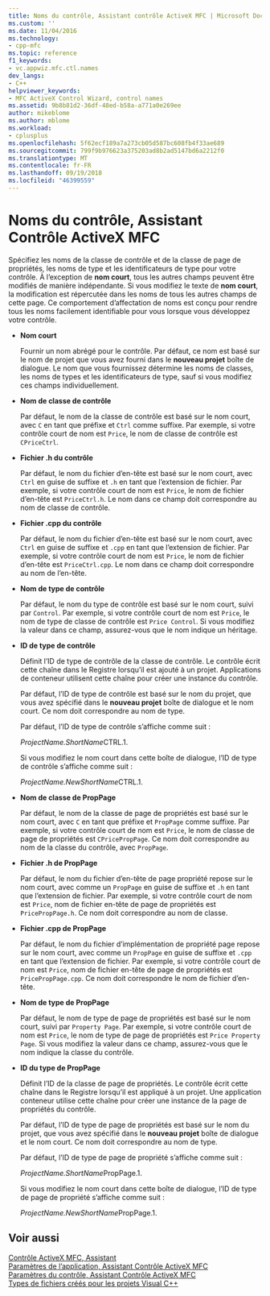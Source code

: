 ```yaml
---
title: Noms du contrôle, Assistant contrôle ActiveX MFC | Microsoft Docs
ms.custom: ''
ms.date: 11/04/2016
ms.technology:
- cpp-mfc
ms.topic: reference
f1_keywords:
- vc.appwiz.mfc.ctl.names
dev_langs:
- C++
helpviewer_keywords:
- MFC ActiveX Control Wizard, control names
ms.assetid: 9b8b81d2-36df-48ed-b58a-a771a0e269ee
author: mikeblome
ms.author: mblome
ms.workload:
- cplusplus
ms.openlocfilehash: 5f62ecf189a7a273cb05d587bc608fb4f33ae689
ms.sourcegitcommit: 799f9b976623a375203ad8b2ad5147bd6a2212f0
ms.translationtype: MT
ms.contentlocale: fr-FR
ms.lasthandoff: 09/19/2018
ms.locfileid: "46399559"
---
```

# <a name="control-names-mfc-activex-control-wizard"></a>Noms du contrôle, Assistant Contrôle ActiveX MFC

Spécifiez les noms de la classe de contrôle et de la classe de page de propriétés, les noms de type et les identificateurs de type pour votre contrôle. À l’exception de **nom court**, tous les autres champs peuvent être modifiés de manière indépendante. Si vous modifiez le texte de **nom court**, la modification est répercutée dans les noms de tous les autres champs de cette page. Ce comportement d’affectation de noms est conçu pour rendre tous les noms facilement identifiable pour vous lorsque vous développez votre contrôle.

- **Nom court**

   Fournir un nom abrégé pour le contrôle. Par défaut, ce nom est basé sur le nom de projet que vous avez fourni dans le **nouveau projet** boîte de dialogue. Le nom que vous fournissez détermine les noms de classes, les noms de types et les identificateurs de type, sauf si vous modifiez ces champs individuellement.

- **Nom de classe de contrôle**

   Par défaut, le nom de la classe de contrôle est basé sur le nom court, avec `C` en tant que préfixe et `Ctrl` comme suffixe. Par exemple, si votre contrôle court de nom est `Price`, le nom de classe de contrôle est `CPriceCtrl`.

- **Fichier .h du contrôle**

   Par défaut, le nom du fichier d’en-tête est basé sur le nom court, avec `Ctrl` en guise de suffixe et `.h` en tant que l’extension de fichier. Par exemple, si votre contrôle court de nom est `Price`, le nom de fichier d’en-tête est `PriceCtrl.h`. Le nom dans ce champ doit correspondre au nom de classe de contrôle.

- **Fichier .cpp du contrôle**

   Par défaut, le nom du fichier d’en-tête est basé sur le nom court, avec `Ctrl` en guise de suffixe et `.cpp` en tant que l’extension de fichier. Par exemple, si votre contrôle court de nom est `Price`, le nom de fichier d’en-tête est `PriceCtrl.cpp`. Le nom dans ce champ doit correspondre au nom de l’en-tête.

- **Nom de type de contrôle**

   Par défaut, le nom du type de contrôle est basé sur le nom court, suivi par `Control`. Par exemple, si votre contrôle court de nom est `Price`, le nom de type de classe de contrôle est `Price Control`. Si vous modifiez la valeur dans ce champ, assurez-vous que le nom indique un héritage.

- **ID de type de contrôle**

   Définit l’ID de type de contrôle de la classe de contrôle. Le contrôle écrit cette chaîne dans le Registre lorsqu’il est ajouté à un projet. Applications de conteneur utilisent cette chaîne pour créer une instance du contrôle.

   Par défaut, l’ID de type de contrôle est basé sur le nom du projet, que vous avez spécifié dans le **nouveau projet** boîte de dialogue et le nom court. Ce nom doit correspondre au nom de type.

   Par défaut, l’ID de type de contrôle s’affiche comme suit :

   *ProjectName.ShortName*CTRL.1.

   Si vous modifiez le nom court dans cette boîte de dialogue, l’ID de type de contrôle s’affiche comme suit :

   *ProjectName.NewShortName*CTRL.1.

- **Nom de classe de PropPage**

   Par défaut, le nom de la classe de page de propriétés est basé sur le nom court, avec `C` en tant que préfixe et `PropPage` comme suffixe. Par exemple, si votre contrôle court de nom est `Price`, le nom de classe de page de propriétés est `CPricePropPage`. Ce nom doit correspondre au nom de la classe du contrôle, avec `PropPage`.

- **Fichier .h de PropPage**

   Par défaut, le nom du fichier d’en-tête de page propriété repose sur le nom court, avec comme un `PropPage` en guise de suffixe et `.h` en tant que l’extension de fichier. Par exemple, si votre contrôle court de nom est `Price`, nom de fichier en-tête de page de propriétés est `PricePropPage.h`. Ce nom doit correspondre au nom de classe.

- **Fichier .cpp de PropPage**

   Par défaut, le nom du fichier d’implémentation de propriété page repose sur le nom court, avec comme un `PropPage` en guise de suffixe et `.cpp` en tant que l’extension de fichier. Par exemple, si votre contrôle court de nom est `Price`, nom de fichier en-tête de page de propriétés est `PricePropPage.cpp`. Ce nom doit correspondre le nom de fichier d’en-tête.

- **Nom de type de PropPage**

   Par défaut, le nom de type de page de propriétés est basé sur le nom court, suivi par `Property Page`. Par exemple, si votre contrôle court de nom est `Price`, le nom de type de page de propriétés est `Price Property Page`. Si vous modifiez la valeur dans ce champ, assurez-vous que le nom indique la classe du contrôle.

- **ID du type de PropPage**

   Définit l’ID de la classe de page de propriétés. Le contrôle écrit cette chaîne dans le Registre lorsqu’il est appliqué à un projet. Une application conteneur utilise cette chaîne pour créer une instance de la page de propriétés du contrôle.

   Par défaut, l’ID de type de page de propriétés est basé sur le nom du projet, que vous avez spécifié dans le **nouveau projet** boîte de dialogue et le nom court. Ce nom doit correspondre au nom de type.

   Par défaut, l’ID de type de page de propriété s’affiche comme suit :

   *ProjectName.ShortName*PropPage.1.

   Si vous modifiez le nom court dans cette boîte de dialogue, l’ID de type de page de propriété s’affiche comme suit :

   *ProjectName.NewShortName*PropPage.1.

## <a name="see-also"></a>Voir aussi

[Contrôle ActiveX MFC, Assistant](../../mfc/reference/mfc-activex-control-wizard.md)<br/>
[Paramètres de l’application, Assistant Contrôle ActiveX MFC](../../mfc/reference/application-settings-mfc-activex-control-wizard.md)<br/>
[Paramètres du contrôle, Assistant Contrôle ActiveX MFC](../../mfc/reference/control-settings-mfc-activex-control-wizard.md)<br/>
[Types de fichiers créés pour les projets Visual C++](../../ide/file-types-created-for-visual-cpp-projects.md)

